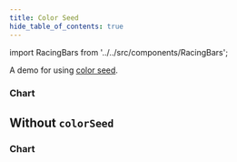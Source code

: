 ```yaml
---
title: Color Seed
hide_table_of_contents: true
---
```


import RacingBars from '../../src/components/RacingBars';

A demo for using [color seed](../documentation/options.md#colorseed).

<!--truncate-->

### Chart

<div className="gallery">
  <RacingBars
    dataUrl="/data/population.csv"
    dataType="csv"
    title="World Population"
    colorSeed={42}
    showGroups={false}
  />
</div>

## Without `colorSeed`

### Chart

<div className="gallery">
  <RacingBars
    dataUrl="/data/population.csv"
    dataType="csv"
    title="World Population"
    showGroups={false}
  />
</div>
